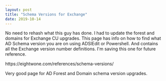 ```yaml
---
layout: post
title: "Schema Versions for Exchange"
date: 2019-10-14
---
```


No need to rehash what this guy has done.  I had to update the forest and domains for Exchange CU upgrades.  This page has info on how to find what AD Schema version you are on using ADSIEdit or Powershell.  And contains all the Exchange version number definitions.  I'm saving this one for future reference. 

<p>https://eightwone.com/references/schema-versions/</p>

<p>Very good page for AD Forest and Domain schema version upgrades.</p>
